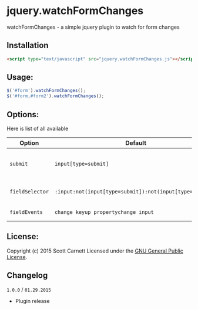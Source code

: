 # jquery.watchFormChanges

watchFormChanges - a simple jquery plugin to watch for form changes

## Installation

```html
<script type="text/javascript" src="jquery.watchFormChanges.js"></script>
```

## Usage:

```javascript
$('#form').watchFormChanges();
$('#form,#form2').watchFormChanges();
```

## Options:

Here is list of all available

| Option | Default | Type | Description
|--------|---------|------|------------
| `submit` | `input[type=submit]` | string | Selector for the form submit button
| `fieldSelector` | `:input:not(input[type=submit]):not(input[type=button])` | string | Selector for the fields to target
| `fieldEvents` | `change keyup propertychange input` | string | Events to watch for

## License:
Copyright (c) 2015 Scott Carnett
Licensed under the [GNU General Public License](http://opensource.org/licenses/GPL-2.0).

## Changelog

`1.0.0` / `01.29.2015`

- Plugin release